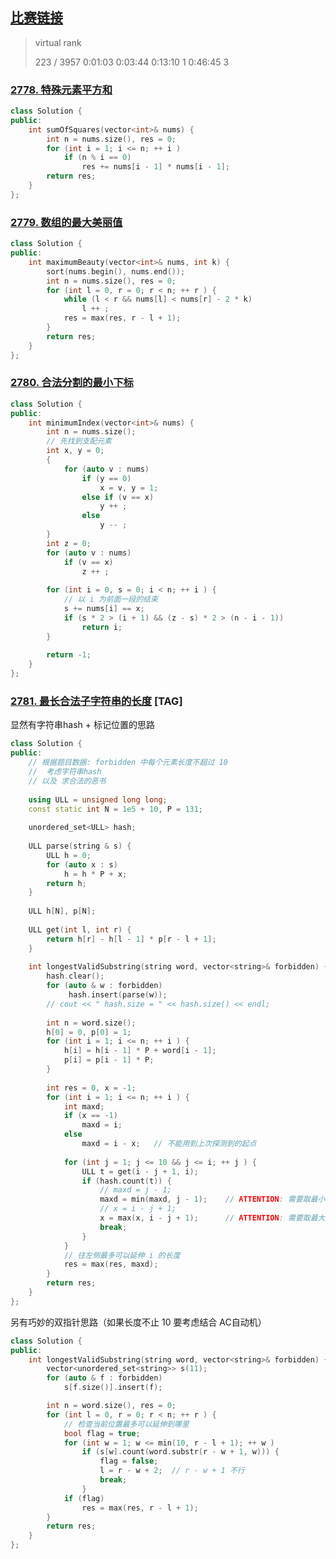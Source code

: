 ## [比赛链接](https://leetcode.cn/contest/weekly-contest-354/)

>   virtual rank
>
>   223 / 3957
>   0:01:03
>   0:03:44
>   0:13:10  1
>   0:46:45  3


### [2778. 特殊元素平方和](https://leetcode.cn/problems/sum-of-squares-of-special-elements/)



```c++
class Solution {
public:
    int sumOfSquares(vector<int>& nums) {
        int n = nums.size(), res = 0;
        for (int i = 1; i <= n; ++ i )
            if (n % i == 0)
                res += nums[i - 1] * nums[i - 1];
        return res;
    }
};
```


### [2779. 数组的最大美丽值](https://leetcode.cn/problems/maximum-beauty-of-an-array-after-applying-operation/)



```c++
class Solution {
public:
    int maximumBeauty(vector<int>& nums, int k) {
        sort(nums.begin(), nums.end());
        int n = nums.size(), res = 0;
        for (int l = 0, r = 0; r < n; ++ r ) {
            while (l < r && nums[l] < nums[r] - 2 * k)
                l ++ ;
            res = max(res, r - l + 1);
        }
        return res;
    }
};
```

### [2780. 合法分割的最小下标](https://leetcode.cn/problems/minimum-index-of-a-valid-split/)



```c++
class Solution {
public:
    int minimumIndex(vector<int>& nums) {
        int n = nums.size();
        // 先找到支配元素
        int x, y = 0;
        {
            for (auto v : nums)
                if (y == 0)
                    x = v, y = 1;
                else if (v == x)
                    y ++ ;
                else
                    y -- ;
        }
        int z = 0;
        for (auto v : nums)
            if (v == x)
                z ++ ;
        
        for (int i = 0, s = 0; i < n; ++ i ) {
            // 以 i 为前面一段的结束
            s += nums[i] == x;
            if (s * 2 > (i + 1) && (z - s) * 2 > (n - i - 1))
                return i;
        }
        
        return -1;
    }
};
```

### [2781. 最长合法子字符串的长度](https://leetcode.cn/problems/length-of-the-longest-valid-substring/) [TAG]

显然有字符串hash + 标记位置的思路

```c++
class Solution {
public:
    // 根据题目数据: forbidden 中每个元素长度不超过 10
    //  考虑字符串hash
    // 以及 求合法的恶书
    
    using ULL = unsigned long long;
    const static int N = 1e5 + 10, P = 131;
    
    unordered_set<ULL> hash;
    
    ULL parse(string & s) {
        ULL h = 0;
        for (auto x : s)
            h = h * P + x;
        return h;
    }
    
    ULL h[N], p[N];
    
    ULL get(int l, int r) {
        return h[r] - h[l - 1] * p[r - l + 1];
    }
    
    int longestValidSubstring(string word, vector<string>& forbidden) {
        hash.clear();
        for (auto & w : forbidden)
             hash.insert(parse(w));
        // cout << " hash.size = " << hash.size() << endl;
        
        int n = word.size();
        h[0] = 0, p[0] = 1;
        for (int i = 1; i <= n; ++ i ) {
            h[i] = h[i - 1] * P + word[i - 1];
            p[i] = p[i - 1] * P;
        }
        
        int res = 0, x = -1;
        for (int i = 1; i <= n; ++ i ) {
            int maxd;
            if (x == -1)
                maxd = i;
            else
                maxd = i - x;   // 不能用到上次探测到的起点
            
            for (int j = 1; j <= 10 && j <= i; ++ j ) {
                ULL t = get(i - j + 1, i);
                if (hash.count(t)) {
                    // maxd = j - 1;
                    maxd = min(maxd, j - 1);    // ATTENTION: 需要取最小值
                    // x = i - j + 1;
                    x = max(x, i - j + 1);      // ATTENTION: 需要取最大值
                    break;
                }
            }
            // 往左侧最多可以延伸 i 的长度
            res = max(res, maxd);
        }
        return res;
    }
};
```

另有巧妙的双指针思路（如果长度不止 10 要考虑结合 AC自动机）

```c++
class Solution {
public:
    int longestValidSubstring(string word, vector<string>& forbidden) {
        vector<unordered_set<string>> s(11);
        for (auto & f : forbidden)
            s[f.size()].insert(f);

        int n = word.size(), res = 0;
        for (int l = 0, r = 0; r < n; ++ r ) {
            // 检查当前位置最多可以延伸到哪里
            bool flag = true;
            for (int w = 1; w <= min(10, r - l + 1); ++ w )
                if (s[w].count(word.substr(r - w + 1, w))) {
                    flag = false;
                    l = r - w + 2;  // r - w + 1 不行
                    break;
                }
            if (flag)
                res = max(res, r - l + 1);
        }
        return res;
    }
};
```

